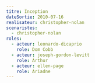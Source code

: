 ```yaml
---
titre: Inception
dateSortie: 2010-07-16
realisateur: christopher-nolan
scenaristes:
  - christopher-nolan
roles:
  - acteur: leonardo-dicaprio
    role: Dom Cobb
  - acteur: joseph-gordon-levitt
    role: Arthur
  - acteur: ellen-page
    role: Ariadne
---
```

